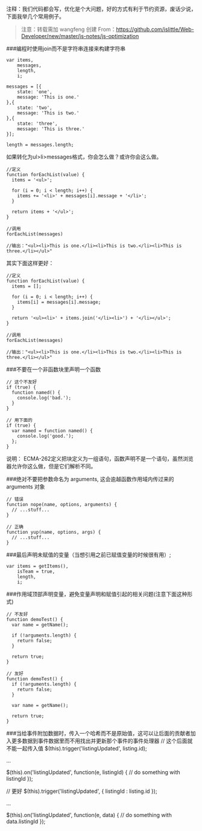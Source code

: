 
注释：我们代码都会写，优化是个大问题，好的方式有利于节约资源，废话少说，下面我举几个常用例子。

> 注意：转载需加 wangfeng 创建 From：https://github.com/islittle/Web-Developer/new/master/js-notes/js-optimization

###编程时使用join而不是字符串连接来构建字符串
```
var items,
    messages,
    length,
    i;

messages = [{
    state: 'one',
    message: 'This is one.'
},{
    state: 'two',
    message: 'This is two.'
},{
    state: 'three',
    message: 'This is three.'
}];

length = messages.length;
```
如果转化为ul>li>messages格式，你会怎么做？或许你会这么做。
```
//定义
function forEachList(value) {
  items = '<ul>';

  for (i = 0; i < length; i++) {
    items += '<li>' + messages[i].message + '</li>';
  }

  return items + '</ul>';
}

//调用
forEachList(messages)

//输出："<ul><li>This is one.</li><li>This is two.</li><li>This is three.</li></ul>"
```
其实下面这样更好：

```
//定义
function forEachList(value) {
  items = [];

  for (i = 0; i < length; i++) {
    items[i] = messages[i].message;
  }

  return '<ul><li>' + items.join('</li><li>') + '</li></ul>';
}

//调用
forEachList(messages)

//输出："<ul><li>This is one.</li><li>This is two.</li><li>This is three.</li></ul>"
```
###不要在一个非函数块里声明一个函数
```
// 这个不友好
if (true) {
  function named() {
    console.log('bad.');
  }
}

// 用下面的
if (true) {
  var named = function named() {
    console.log('good.');
  };
}
```
说明： ECMA-262定义把块定义为一组语句，函数声明不是一个语句，虽然浏览器允许你这么做，但是它们解析不同。

###绝对不要把参数命名为 arguments, 这会逾越函数作用域内传过来的 arguments 对象

```
// 错误
function nope(name, options, arguments) {
  // ...stuff...
}

// 正确
function yup(name, options, args) {
  // ...stuff...
}
```
###最后声明未赋值的变量（当想引用之前已赋值变量的时候很有用）;

```
var items = getItems(),
    isTeam = true,
    length,
    i;
```

###作用域顶部声明变量，避免变量声明和赋值引起的相关问题(注意下面这种形式)
```
// 不友好
function demoTest() {
  var name = getName();

  if (!arguments.length) {
    return false;
  }

  return true;
}

// 友好
function demoTest() {
  if (!arguments.length) {
    return false;
  }

  var name = getName();

  return true;
}
```

###当给事件附加数据时，传入一个哈希而不是原始值，这可以让后面的贡献者加入更多数据到事件数据里而不用找出并更新那个事件的事件处理器
// 这个后面就不能一起传入值
$(this).trigger('listingUpdated', listing.id);

...

$(this).on('listingUpdated', function(e, listingId) {
  // do something with listingId
});

// 更好
$(this).trigger('listingUpdated', { listingId : listing.id });

...

$(this).on('listingUpdated', function(e, data) {
  // do something with data.listingId
});
